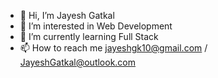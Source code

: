 - 👋 Hi, I’m Jayesh Gatkal
- 👀 I’m interested in Web Development
- 🌱 I’m currently learning Full Stack 
- 📫 How to reach me jayeshgk10@gmail.com / JayeshGatkal@outlook.com

<!---
JayeshGatkal/JayeshGatkal is a ✨ special ✨ repository because its `README.md` (this file) appears on your GitHub profile.
You can click the Preview link to take a look at your changes.
--->

